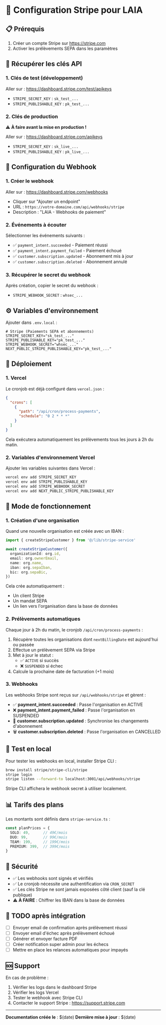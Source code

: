 # 🔐 Configuration Stripe pour LAIA

## 📋 Prérequis

1. Créer un compte Stripe sur https://stripe.com
2. Activer les prélèvements SEPA dans les paramètres

## 🔑 Récupérer les clés API

### 1. Clés de test (développement)

Aller sur : https://dashboard.stripe.com/test/apikeys

- `STRIPE_SECRET_KEY` : `sk_test_...`
- `STRIPE_PUBLISHABLE_KEY` : `pk_test_...`

### 2. Clés de production

⚠️ **À faire avant la mise en production !**

Aller sur : https://dashboard.stripe.com/apikeys

- `STRIPE_SECRET_KEY` : `sk_live_...`
- `STRIPE_PUBLISHABLE_KEY` : `pk_live_...`

## 🔔 Configuration du Webhook

### 1. Créer le webhook

Aller sur : https://dashboard.stripe.com/webhooks

- Cliquer sur "Ajouter un endpoint"
- URL : `https://votre-domaine.com/api/webhooks/stripe`
- Description : "LAIA - Webhooks de paiement"

### 2. Événements à écouter

Sélectionner les événements suivants :

- ✅ `payment_intent.succeeded` - Paiement réussi
- ✅ `payment_intent.payment_failed` - Paiement échoué
- ✅ `customer.subscription.updated` - Abonnement mis à jour
- ✅ `customer.subscription.deleted` - Abonnement annulé

### 3. Récupérer le secret du webhook

Après création, copier le secret du webhook :

- `STRIPE_WEBHOOK_SECRET` : `whsec_...`

## ⚙️ Variables d'environnement

Ajouter dans `.env.local` :

```env
# Stripe (Paiements SEPA et abonnements)
STRIPE_SECRET_KEY="sk_test_..."
STRIPE_PUBLISHABLE_KEY="pk_test_..."
STRIPE_WEBHOOK_SECRET="whsec_..."
NEXT_PUBLIC_STRIPE_PUBLISHABLE_KEY="pk_test_..."
```

## 🚀 Déploiement

### 1. Vercel

Le cronjob est déjà configuré dans `vercel.json` :

```json
{
  "crons": [
    {
      "path": "/api/cron/process-payments",
      "schedule": "0 2 * * *"
    }
  ]
}
```

Cela exécutera automatiquement les prélèvements tous les jours à 2h du matin.

### 2. Variables d'environnement Vercel

Ajouter les variables suivantes dans Vercel :

```bash
vercel env add STRIPE_SECRET_KEY
vercel env add STRIPE_PUBLISHABLE_KEY
vercel env add STRIPE_WEBHOOK_SECRET
vercel env add NEXT_PUBLIC_STRIPE_PUBLISHABLE_KEY
```

## 📝 Mode de fonctionnement

### 1. Création d'une organisation

Quand une nouvelle organisation est créée avec un IBAN :

```typescript
import { createStripeCustomer } from '@/lib/stripe-service'

await createStripeCustomer({
  organizationId: org.id,
  email: org.ownerEmail,
  name: org.name,
  iban: org.sepaIban,
  bic: org.sepaBic,
})
```

Cela crée automatiquement :
- Un client Stripe
- Un mandat SEPA
- Un lien vers l'organisation dans la base de données

### 2. Prélèvements automatiques

Chaque jour à 2h du matin, le cronjob `/api/cron/process-payments` :

1. Récupère toutes les organisations dont `nextBillingDate` est aujourd'hui ou passée
2. Effectue un prélèvement SEPA via Stripe
3. Met à jour le statut :
   - ✅ `ACTIVE` si succès
   - ❌ `SUSPENDED` si échec
4. Calcule la prochaine date de facturation (+1 mois)

### 3. Webhooks

Les webhooks Stripe sont reçus sur `/api/webhooks/stripe` et gèrent :

- ✅ **payment_intent.succeeded** : Passe l'organisation en ACTIVE
- ❌ **payment_intent.payment_failed** : Passe l'organisation en SUSPENDED
- 🔄 **customer.subscription.updated** : Synchronise les changements d'abonnement
- 🗑️ **customer.subscription.deleted** : Passe l'organisation en CANCELLED

## 🧪 Test en local

Pour tester les webhooks en local, installer Stripe CLI :

```bash
brew install stripe/stripe-cli/stripe
stripe login
stripe listen --forward-to localhost:3001/api/webhooks/stripe
```

Stripe CLI affichera le webhook secret à utiliser localement.

## 📊 Tarifs des plans

Les montants sont définis dans `stripe-service.ts` :

```typescript
const planPrices = {
  SOLO: 49,      // 49€/mois
  DUO: 99,       // 99€/mois
  TEAM: 199,     // 199€/mois
  PREMIUM: 399,  // 399€/mois
}
```

## 🔐 Sécurité

- ✅ Les webhooks sont signés et vérifiés
- ✅ Le cronjob nécessite une authentification via `CRON_SECRET`
- ✅ Les clés Stripe ne sont jamais exposées côté client (sauf la clé publique)
- ⚠️ **À FAIRE** : Chiffrer les IBAN dans la base de données

## 📧 TODO après intégration

- [ ] Envoyer email de confirmation après prélèvement réussi
- [ ] Envoyer email d'échec après prélèvement échoué
- [ ] Générer et envoyer facture PDF
- [ ] Créer notification super admin pour les échecs
- [ ] Mettre en place les relances automatiques pour impayés

## 🆘 Support

En cas de problème :

1. Vérifier les logs dans le dashboard Stripe
2. Vérifier les logs Vercel
3. Tester le webhook avec Stripe CLI
4. Contacter le support Stripe : https://support.stripe.com

---

**Documentation créée le** : $(date)
**Dernière mise à jour** : $(date)
